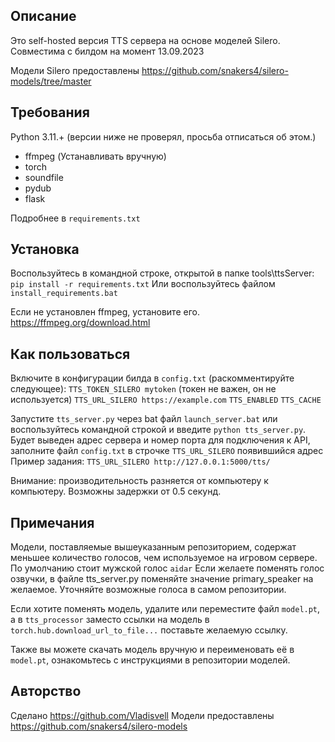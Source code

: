 ## Описание
Это self-hosted версия TTS сервера на основе моделей Silero. Совместима с билдом на момент 13.09.2023

Модели Silero предоставлены https://github.com/snakers4/silero-models/tree/master

## Требования

Python 3.11.+ (версии ниже не проверял, просьба отписаться об этом.)

- ffmpeg (Устанавливать вручную)
- torch
- soundfile
- pydub
- flask

Подробнее в `requirements.txt`

## Установка

Воспользуйтесь в командной строке, открытой в папке tools\ttsServer: `pip install -r requirements.txt`
Или воспользуйтесь файлом `install_requirements.bat`

Если не установлен ffmpeg, установите его. https://ffmpeg.org/download.html

## Как пользоваться

Включите в конфигурации билда в `config.txt` (раскомментируйте следующее):
`TTS_TOKEN_SILERO mytoken` (токен не важен, он не используется)
`TTS_URL_SILERO https://example.com`
`TTS_ENABLED`
`TTS_CACHE` 

Запустите `tts_server.py` через bat файл `launch_server.bat` или воспользуйтесь командной строкой и введите `python tts_server.py`.
Будет выведен адрес сервера и номер порта для подключения к API, заполните файл `config.txt` в строчке `TTS_URL_SILERO` появившийся адрес
Пример задания:
`TTS_URL_SILERO http://127.0.0.1:5000/tts/`

Внимание: производительность разняется от компьютеру к компьютеру. Возможны задержки от 0.5 секунд.

## Примечания

Модели, поставляемые вышеуказанным репозиторием, содержат меньшее количество голосов, чем используемое на игровом сервере.
По умолчанию стоит мужской голос `aidar`
Если желаете поменять голос озвучки, в файле tts_server.py поменяйте значение primary_speaker на желаемое.
Уточняйте возможные голоса в самом репозитории.

Если хотите поменять модель, удалите или переместите файл `model.pt`, а в `tts_processor` заместо ссылки на модель в `torch.hub.download_url_to_file...`
поставьте желаемую ссылку.

Также вы можете скачать модель вручную и переименовать её в `model.pt`, ознакомьтесь с инструкциями в репозитории моделей.



## Авторство

Сделано https://github.com/Vladisvell
Модели предоставлены https://github.com/snakers4/silero-models